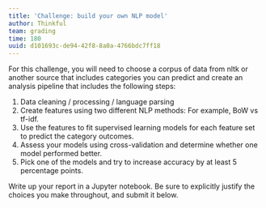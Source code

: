 ```yaml
---
title: 'Challenge: build your own NLP model'
author: Thinkful
team: grading
time: 180
uuid: d101693c-de94-42f8-8a0a-4766bdc7ff18
---
```


For this challenge, you will need to choose a corpus of data from nltk or another source that includes categories you can predict and create an analysis pipeline that includes the following steps:

 1. Data cleaning / processing / language parsing
 2. Create features using two different NLP methods: For example, BoW vs tf-idf.
 3. Use the features to fit supervised learning models for each feature set to predict the category outcomes.
 4. Assess your models using cross-validation and determine whether one model performed better.
 5. Pick one of the models and try to increase accuracy by at least 5 percentage points.

Write up your report in a Jupyter notebook. Be sure to explicitly justify the choices you make throughout, and submit it below.

